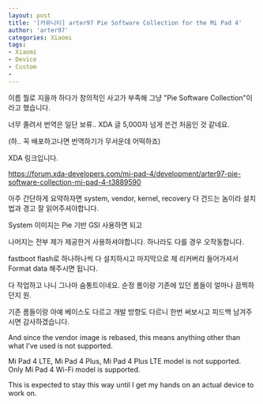 ```yaml
---
layout: post
title: '[커뮤니티] arter97 Pie Software Collection for the Mi Pad 4'
author: 'arter97'
categories: Xiaomi
tags:
- Xiaomi
- Device
- Custom
-
---
```



<script> location.href='https://cafe.naver.com/develoid/843809' ; </script>

<p>이름 뭘로 지을까 하다가 창의적인 사고가 부족해 그냥 "Pie Software Collection"이라고 했습니다.</p>
<p>너무 졸려서 번역은 일단 보류.. XDA 글 5,000자 넘게 쓴건 처음인 것 같네요.</p>
<p>(하.. 꼭 배포하고나면 번역하기가 무서운데 어떡하죠)</p>
<p>XDA 링크입니다.</p>
<p><a href="https://forum.xda-developers.com/mi-pad-4/development/arter97-pie-software-collection-mi-pad-4-t3889590">https://forum.xda-developers.com/mi-pad-4/development/arter97-pie-software-collection-mi-pad-4-t3889590</a></p>
<p>아주 간단하게 요약하자면 system, vendor, kernel, recovery 다 건드는 놈이라 설치 법과 경고 잘 읽어주셔야합니다.</p>
<p>System 이미지는 Pie 기반 GSI 사용하면 되고</p>
<p>나머지는 전부 제가 제공한거 사용하셔야합니다. 하나라도 다를 경우 오작동합니다.</p>
<p>fastboot flash로 하나하나씩 다 설치하시고 마지막으로 제 리커버리 들어가셔서 Format data 해주시면 됩니다.</p>
<p>다 작업하고 나니 그나마 숨통트이네요. 순정 롬이랑 기존에 있던 롬들이 얼마나 끔찍하던지 원.</p>
<p>기존 롬들이랑 아예 베이스도 다르고 개발 방향도 다르니 한번 써보시고 피드백 남겨주시면 감사하겠습니다.</p>
<p>And since the vendor image is rebased, this means anything other than what I’ve used is not supported.</p>
<p>Mi Pad 4 LTE, Mi Pad 4 Plus, Mi Pad 4 Plus LTE model is not supported. Only Mi Pad 4 Wi-Fi model is supported.</p>
<p>This is expected to stay this way until I get my hands on an actual device to work on.</p>
